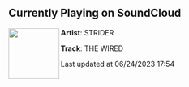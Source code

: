 ## Currently Playing on SoundCloud

[<img align="left" width="100" src="https://i1.sndcdn.com/artworks-000568850420-00t9pg-t500x500.jpg">](https://soundcloud.com/notstrider/the-wired)

**Artist**: STRIDER 

**Track**: THE WIRED

Last updated at 06/24/2023 17:54
